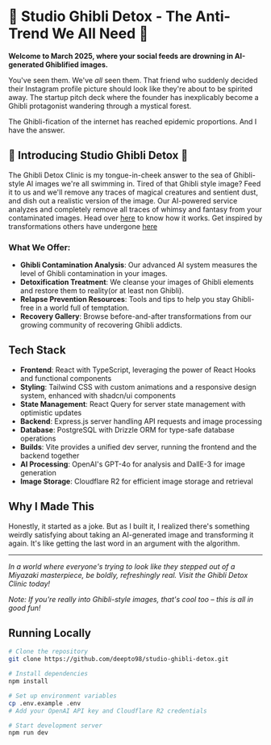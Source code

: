 # 🌟 Studio Ghibli Detox - The Anti-Trend We All Need 🌟 

**Welcome to March 2025, where your social feeds are drowning in AI-generated Ghiblified images.**

You've seen them. We've *all* seen them. That friend who suddenly decided their Instagram profile picture should look like they're about to be spirited away. The startup pitch deck where the founder has inexplicably become a Ghibli protagonist wandering through a mystical forest.

The Ghibli-fication of the internet has reached epidemic proportions. And I have the answer.

## 💊 Introducing Studio Ghibli Detox 💊

The Ghibli Detox Clinic is my tongue-in-cheek answer to the sea of Ghibli-style AI images we're all swimming in. Tired of that Ghibli style image? Feed it to us and we'll remove any traces of magical creatures and sentient dust, and dish out a realistic version of the image.  Our AI-powered service analyzes and completely remove all traces of whimsy and fantasy from your contaminated images. Head over [here](http://localhost:5000/how-it-works) to know how it works. Get inspired by transformations others have undergone [here](http://localhost:5000/gallery)

### What We Offer:

- **Ghibli Contamination Analysis**: Our advanced AI system measures the level of Ghibli contamination in your images.
- **Detoxification Treatment**: We cleanse your images of Ghibli elements and restore them to reality(or at least non Ghibli).
- **Relapse Prevention Resources**: Tools and tips to help you stay Ghibli-free in a world full of temptation.
- **Recovery Gallery**: Browse before-and-after transformations from our growing community of recovering Ghibli addicts.

## Tech Stack

- **Frontend**: React with TypeScript, leveraging the power of React Hooks and functional components
- **Styling**: Tailwind CSS with custom animations and a responsive design system, enhanced with shadcn/ui components
- **State Management**: React Query for server state management with optimistic updates
- **Backend**: Express.js server handling API requests and image processing
- **Database**: PostgreSQL with Drizzle ORM for type-safe database operations
- **Builds**: Vite provides a unified dev server, running the frontend and the backend together
- **AI Processing**: OpenAI's GPT-4o for analysis and DallE-3 for image generation
- **Image Storage**: Cloudflare R2 for efficient image storage and retrieval

## Why I Made This

Honestly, it started as a joke. But as I built it, I realized there's something weirdly satisfying about taking an AI-generated image and transforming it again. It's like getting the last word in an argument with the algorithm.

---

*In a world where everyone's trying to look like they stepped out of a Miyazaki masterpiece, be boldly, refreshingly real. Visit the Ghibli Detox Clinic today!* 

*Note: If you're really into Ghibli-style images, that's cool too – this is all in good fun!*
## Running Locally

```bash
# Clone the repository
git clone https://github.com/deepto98/studio-ghibli-detox.git

# Install dependencies
npm install

# Set up environment variables
cp .env.example .env
# Add your OpenAI API key and Cloudflare R2 credentials

# Start development server
npm run dev
```


